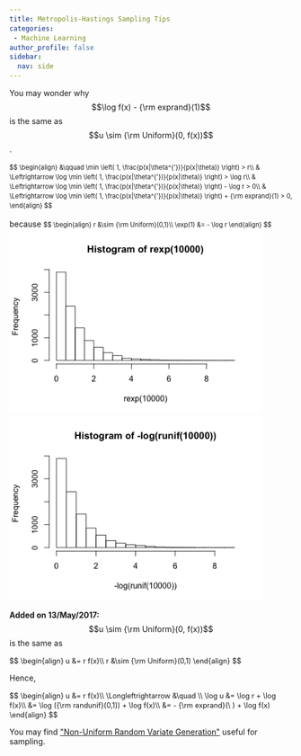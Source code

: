 ```yaml
---
title: Metropolis-Hastings Sampling Tips 
categories:
 - Machine Learning
author_profile: false
sidebar:
  nav: side
---
```


<script type="text/javascript" async
  src="https://cdnjs.cloudflare.com/ajax/libs/mathjax/2.7.0/MathJax.js?config=TeX-AMS_CHTML">
</script>

You may wonder why $$\log f(x) - {\rm exprand}(1)$$ is the same as $$u \sim {\rm Uniform}(0, f(x))$$.

<span style="font-size:0.8em; line-height:0%">
$$
\begin{align}
&\qquad \min \left( 1, \frac{p(x|\theta^{'})}{p(x|\theta)} \right) > r\\
& \Leftrightarrow \log \min \left( 1, \frac{p(x|\theta^{'})}{p(x|\theta)} \right) > \log r\\
& \Leftrightarrow \log \min \left( 1, \frac{p(x|\theta^{'})}{p(x|\theta)} \right) - \log r > 0\\
& \Leftrightarrow \log \min \left( 1, \frac{p(x|\theta^{'})}{p(x|\theta)} \right) + {\rm exprand}(1) > 0,
\end{align}
$$
</span>
<br><br>
because

<span style="font-size:0.8em; line-height:0%">
$$
\begin{align}
r &\sim {\rm Uniform}(0,1)\\
\exp(1) &= - \log r
\end{align}
$$
</span>

<img src="/assets/images/posts/rexp10000.png" width="450">
<img src="/assets/images/posts/logrunif10000.png" width="450">

**Added on 13/May/2017:**<br>
$$u \sim {\rm Uniform}(0, f(x))$$ is the same as

<span style="font-size:0.9em; line-height:0%">
$$
\begin{align}
u &= r f(x)\\
r &\sim {\rm Uniform}(0,1)
\end{align}
$$
</span>

Hence,

<span style="font-size:0.9em; line-height:0%">
$$
\begin{align}
u &= r f(x)\\
\Longleftrightarrow &\quad \\
\log u &= \log r + \log f(x)\\
	&= \log ({\rm randunif}(0,1)) + \log f(x)\\
	&= - {\rm exprand}(\ ) + \log f(x)
\end{align}
$$
</span>


You may find ["Non-Uniform Random Variate Generation"](http://www.nrbook.com/devroye/) useful for sampling.
